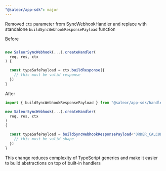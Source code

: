 ```yaml
---
"@saleor/app-sdk": major
---
```


Removed `ctx` parameter from SyncWebhookHandler and replace with standalone `buildSyncWebhookResponsePayload` function

Before

```typescript

new SaleorSyncWebhook(...).createHandler(
  req, res, ctx
) {

  const typeSafePayload = ctx.buildResponse({
    // this must be valid response
  })
}
```

After

```typescript
import { buildSyncWebhookResponsePayload } from "@saleor/app-sdk/handlers/shared";

new SaleorSyncWebhook(...).createHandler(
  req, res, ctx
)
{

  const typeSafePayload = buildSyncWebhookResponsePayload<"ORDER_CALCULATE_TAXES">({
    // this must be valid shape
  })
}
```

This change reduces complexity of TypeScript generics and make it easier to build abstractions on top of built-in handlers
